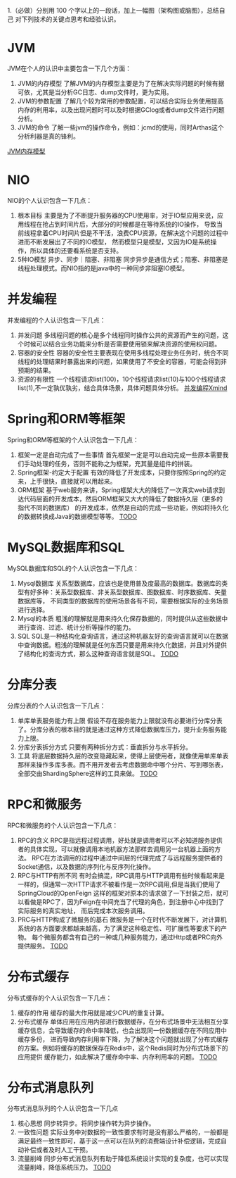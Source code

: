 1.（必做）分别用 100 个字以上的一段话，加上一幅图（架构图或脑图），总结自己 对下列技术的关键点思考和经验认识。

# JVM
JVM在个人的认识中主要包含一下几个方面：
1. JVM的内存模型
了解JVM的内存模型主要是为了在解决实际问题的时候有据可依，尤其是当分析GC日志、dump文件时，更为实用。
2. JVM的参数配置
了解几个较为常用的参数配置，可以结合实际业务使用提高内存的利用率，以及出现问题时可以及时根据GClog或者dump文件进行问题分析。
3. JVM的命令
了解一些jvm的操作命令，例如：jcmd的使用，同时Arthas这个分析利器是真的锋利。

[JVM内存模型](https://github.com/bruce121/java-course-code/blob/master/01jvm/src/main/resources/Jdk8-java-memory-model.jpg)
# NIO
NIO的个人认识包含一下几点：
1. 根本目标
主要是为了不断提升服务器的CPU使用率，对于IO型应用来说，应用线程在抢占到时间片后，大部分的时候都是在等待系统的IO操作，
导致当前线程拿着CPU时间片但是不干活，浪费CPU资源，在解决这个问题的过程中进而不断发展出了不同的IO模型，
然而模型只是模型，又因为IO是系统操作，所以具体的还要看系统是否支持。
2. 5种IO模型
异步、同步｜阻塞、非阻塞
同步异步是通信方式；阻塞、非阻塞是线程处理模式。而NIO指的是java中的一种同步非阻塞IO模型。


# 并发编程
并发编程的个人认识包含一下几点：
1. 并发问题
多线程问题的核心是多个线程同时操作公共的资源而产生的问题，这个时候可以结合业务功能来分析是否需要使用锁来解决资源的使用权问题。
2. 容器的安全性
容器的安全性主要表现在使用多线程处理业务任务时，统合不同线程的处理结果时暴露出来的问题，如果使用了不安全的容器，可能会得到非预期的结果。
3. 资源的有限性
一个线程请求list(100)，10个线程请求list(10)与100个线程请求list(1),不一定孰优孰劣，结合具体场景，具体问题具体分析。
[并发编程Xmind](java并发编程.xmind)

# Spring和ORM等框架
Spring和ORM等框架的个人认识包含一下几点：
1. 框架一定是自动完成了一些事情
首先框架一定是可以自动完成一些原本需要我们手动处理的任务，否则不能称之为框架，充其量是组件的拼装。
2. Spring框架-约定大于配置
有效的降低了开发成本，只要你按照Spring的约定来，上手很快，直接就可以用起来。
3. ORM框架
基于web服务来讲，Spring框架大大的降低了一次真实web请求到达代码层面的开发成本，然后ORM框架又大大的降低了数据持久层（更多的指代不同的数据库）
的开发成本，依然是自动的完成一些功能，例如将持久化的数据转换成Java的数据模型等等。
[TODO]()

# MySQL数据库和SQL
MySQL数据库和SQL的个人认识包含一下几点：
1. Mysql数据库
关系型数据库，应该也是使用普及度最高的数据库。数据库的类型有好多种：关系型数据库、非关系型数据库、图数据库、时序数据库、矢量数据库等，
不同类型的数据库的使用场景各有不同，需要根据实际的业务场景进行选择。
2. Mysql的本质
粗浅的理解就是用来持久化保存数据的，同时提供从这些数据中进行查询、过滤、统计分析等操作的能力。
3. SQL
SQL是一种结构化查询语言，通过这种机器友好的查询语言就可以在数据中查询数据。粗浅的理解就是任何东西只要是用来持久化数据，并且对外提供
了结构化的查询方式，那么这种查询语言就是SQL。
[TODO]()

# 分库分表
分库分表的个人认识包含一下几点：
1. 单库单表服务能力有上限
假设不存在服务能力上限就没有必要进行分库分表了。分库分表的根本目的就是通过这种方式降低数据库压力，提升业务服务能力上限。
2. 分库分表拆分方式
只要有两种拆分方式：垂直拆分与水平拆分。
3. 工具
将底层数据持久层的改变隐藏起来，使得上层使用者，就像使用单库单表那样来操作多库多表。而不用开发者去考虑数据命中哪个分片、写到哪张表，
全部交由ShardingSphere这样的工具来做。
[TODO]()

# RPC和微服务
RPC和微服务的个人认识包含一下几点：
1. RPC的含义
RPC是指远程过程调用，好处就是调用者可以不必知道服务提供者的具体实现，可以就像调用本地机器方法那样去调用另一台机器上面的方法。
RPC在方法调用的过程中通过中间层的代理完成了与远程服务提供者的Socket通信，以及数据的序列化与反序列化操作。
2. RPC与HTTP有所不同
有时会搞混，RPC调用与HTTP调用有些时候看起来是一样的，但通常一次HTTP请求不被看作是一次RPC调用,但是当我们使用了SpringCloud的OpenFeign
这样的框架对原本的请求做了一下封装之后，就可以看做是RPC了，因为Feign在中间充当了代理的角色，到注册中心中找到了实际服务的真实地址，
而后完成本次服务调用。
3. PRC与HTTP构成了微服务的基石
微服务是一个在时代不断发展下，对计算机系统的各方面要求都越来越高，为了满足这种稳定性、可扩展性等要求下的产物。
每个微服务都含有自己的一种或几种服务能力，通过Http或者PRC向外提供服务。
[TODO]()

# 分布式缓存
分布式缓存的个人认识包含一下几点：
1. 缓存的作用
缓存的最大作用就是减少CPU的重复计算。
2. 分布式缓存
单体应用在应用内部进行数据缓存，在分布式场景中无法相互分享缓存信息，会导致缓存的命中率降低，也会出现同一份数据缓存在不同应用中缓存多份，
进而导致内存利用率下降，为了解决这个问题就出现了分布式缓存的方案。例如将缓存的数据保存在Redis中，这个Redis同时为分布式场景下的应用提供
缓存能力，如此解决了缓存命中率、内存利用率的问题。
[TODO]()

# 分布式消息队列
分布式消息队列的个人认识包含一下几点
1. 核心思想
同步转异步。将同步操作转为异步操作。
2. 一致性问题
实际业务中对数据的一致性要求有时是没有那么严格的，一般都是满足最终一致性即可，基于这一点可以在队列的消费端设计补偿逻辑，完成自动补偿或者及时人工干预。
3. 流量削峰
同步分布式消息队列有助于降低系统设计实现的复杂度，也可以实现流量削峰，降低系统压力。
[TODO]()